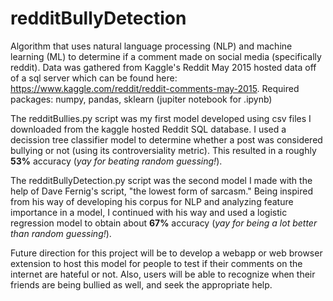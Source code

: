 # redditBullyDetection

Algorithm that uses natural language processing (NLP) and machine learning (ML) to 
determine if a comment made on social media (specifically reddit).
Data was gathered from Kaggle's Reddit May 2015 hosted data off of a sql server which 
can be found here: https://www.kaggle.com/reddit/reddit-comments-may-2015.
Required packages: numpy, pandas, sklearn (jupiter notebook for .ipynb)

The redditBullies.py script was my first model developed using csv files I downloaded from the kaggle
hosted Reddit SQL database.  I used a decission tree classifier model to determine whether a post was
considered bullying or not (using its controversiality metric).  This resulted in a roughly __53%__ accuracy
(*yay for beating random guessing!*).

The redditBullyDetection.py script was the second model I made with the help of Dave Fernig's script, 
"the lowest form of sarcasm."  Being inspired from his way of developing his corpus for NLP and 
analyzing feature importance in a model, I continued with his way and used a logistic regression
model to obtain about __67%__ accuracy (*yay for being a lot better than random guessing!*).

Future direction for this project will be to develop a webapp or web browser extension to host this model
for people to test if their comments on the internet are hateful or not.  Also, users will be able to
recognize when their friends are being bullied as well, and seek the appropriate help.

